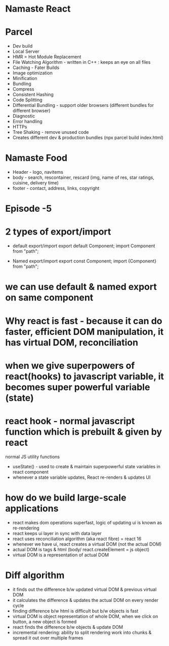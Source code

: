 # Namaste React

# Parcel
- Dev build
- Local Server
- HMR = Hot Module Replacement
- File Watching Algorithm - written in C++ : keeps an eye on all files
- Caching - Fater Builds
- Image optimization
- Minification
- Bundling
- Compress
- Consistent Hashing
- Code Splitting
- Differential Bundling - support older browsers (different bundles for different browser)
- Diagnostic
- Error handling
- HTTPs
- Tree Shaking - remove unused code
- Creates different dev & production bundles (npx parcel build index.html)

# Namaste Food
- Header - logo, navitems
- body - search, rescontainer, rescard (img, name of res, star ratings, cuisine, delivery time)
- footer - contact, address, links, copyright

# Episode -5

# 2 types of export/import

- default export/import
export default Component;
import Component from "path";

- Named export/import
export const Component;
import {Component} from "path";

# we can use default & named export on same component

# Why react is fast - because it can do faster, efficient DOM manipulation, it has virtual DOM, reconciliation
# when we give superpowers of react(hooks) to javascript variable, it becomes super powerful variable (state)

# react hook - normal javascript function which is prebuilt & given by react
normal JS utility functions
- useState() - used to create & maintain superpowerful state variables in react component
- whenever a state variable updates, React re-renders & updates UI

# how do we build large-scale applications
- react makes dom operations superfast, logic of updating ui is known as re-rendering
- react keeps ui layer in sync with data layer
- react uses reconciliation algorithm (aka react fibre) = react 16
- whenever we have ui, react creates a virtual DOM (not the actual DOM)
- actual DOM is tags & html (body/ react.createElement = js object)
- virtual DOM is a representation of actual DOM

# Diff algorithm
- it finds out the difference b/w updated virtual DOM & previous virtual DOM
- it calculates the difference & updates the actual DOM on every render cycle
- finding difference b/w html is difficult but b/w objects is fast
- virtual DOM is object representation of whole DOM, when we click on button, a new object is formed
- react finds the difference b/w objects & update DOM
- incremental rendering: ability to split rendering work into chunks & spread it out over multiple frames